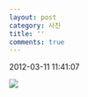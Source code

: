 ```yaml
---
layout: post
category: 사진
title: ''
comments: true
---
```

2012-03-11 11:41:07


![][link0]

  


[link0]:https://t1.daumcdn.net/cfile/tistory/202F6E3C4F5C10B00C

